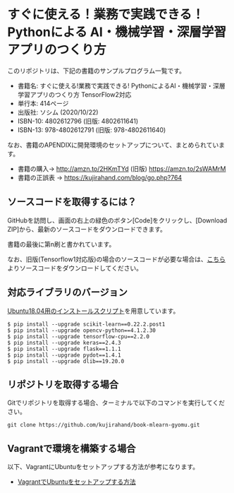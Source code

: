 # すぐに使える！業務で実践できる！Pythonによる AI・機械学習・深層学習アプリのつくり方

このリポジトリは、下記の書籍のサンプルプログラム一覧です。

- 書籍名: すぐに使える!業務で実践できる! PythonによるAI・機械学習・深層学習アプリのつくり方 TensorFlow2対応
- 単行本: 414ページ
- 出版社: ソシム (2020/10/22)
- ISBN-10: 4802612796 (旧版: 4802611641)
- ISBN-13: 978-4802612791 (旧版: 978-4802611640)

なお、書籍のAPENDIXに開発環境のセットアップについて、まとめられています。

- 書籍の購入→ http://amzn.to/2HKmTYd (旧版) https://amzn.to/2sWAMrM
- 書籍の正誤表 → https://kujirahand.com/blog/go.php?764

## ソースコードを取得するには？

GitHubを訪問し、画面の右上の緑色のボタン[Code]をクリックし、[Download ZIP]から、最新のソースコードをダウンロードできます。

書籍の最後に第n刷と書かれています。

なお、旧版(Tensorflow1対応版)の場合のソースコードが必要な場合は、[こちら](https://github.com/kujirahand/book-mlearn-gyomu/releases/tag/1.0.0)よりソースコードをダウンロードしてください。

## 対応ライブラリのバージョン

[Ubuntu18.04用のインストールスクリプト](https://github.com/kujirahand/book-mlearn-gyomu/blob/master/src/vagrant/ubuntu-install.sh)を用意しています。

```
$ pip install --upgrade scikit-learn==0.22.2.post1
$ pip install --upgrade opencv-python==4.1.2.30
$ pip install --upgrade tensorflow-cpu==2.2.0
$ pip install --upgrade keras==2.4.3
$ pip install --upgrade flask==1.1.1
$ pip install --upgrade pydot==1.4.1
$ pip install --upgrade dlib==19.20.0
```

## リポジトリを取得する場合

Gitでリポジトリを取得する場合、ターミナルで以下のコマンドを実行してください。

```
git clone https://github.com/kujirahand/book-mlearn-gyomu.git
```

## Vagrantで環境を構築する場合

以下、VagrantにUbuntuをセットアップする方法が参考になります。

- [VagrantでUbuntuをセットアップする方法](https://kujirahand.com/blog/go.php?748)



